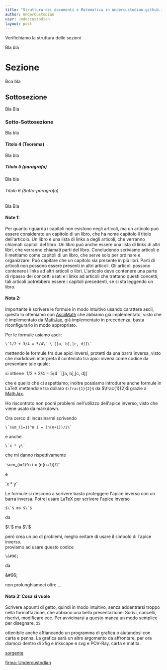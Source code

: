 ```yaml
---
title: "Struttura dei documenti e Matematica in undercustodian.github.io"
author: UnderCustodian
user: undercustodian
layout: post
---
```


Verifichiamo la struttura delle sezioni

Bla bla

# Sezione

Boa bla

## Sottosezione

Bla Bla

### Sotto-Sottosezione

Bla bla

#### Titolo 4 (Teorema)

Bla bla

##### Titolo 5 (paragrafo)

Bla bla

###### Titolo 6 (Sotto-paragrafo)

Bla Bla

#### Note 1:
Per quanto riguarda i capitoli non esistono negli articoli, ma un articolo può essere considerato un capitolo di un libro, che ha nome capitolo il titolo dell'articolo. Un libro è una lista di links a degli articoli, che verranno chiamati capitoli del libro. Un libro può anche essere una lista di links di altri libri, che verranno chiamati parti del libro. Concludendo scriviamo articoli e li mettiamo come capitoli di un libro, che serve solo per ordinare e organizzare. Può capitare che un capitolo sia presente in più libri. Parti di articoli non possono essere presenti in altri articoli. Gli articoli possono contenere i links ad altri articoli o libri. L'articolo deve contenere una parte di ripasso dei concetti usati e i links ad articoli che trattano questi concetti; tali articoli potrebbero essere i capitoli precedenti, se si sta leggendo un libro.

#### Nota 2:
Importante è scrivere le formule in modo intuitivo usando carattere ascii, questo lo otteniamo con [AsciiMath](http://asciimath.org/) che abbiamo già implementato, visto che è implementato da  [MathJax](http://mathjax.org/), già implementato in precedenza; basta riconfigurarlo in modo appropriato.

Per le formule usiamo ascii:

    \`1/2 + 3/4 = 5/4\` \`[[a, b],[c, d]]\`

mettendo le formule fra due apici inversi, protetti da una barra inversa, visto che markdown interpreta il contenuto tra apici inversi come codice da presentare tale quale;

si ottiene \`1/2 + 3/4 = 5/4\` \`[[a, b],[c, d]]\`

che è quello che ci aspettiamo; inoltre possiamo introdurre anche formule in LaTeX mettendole tra dollaro `$\frac{1}{2}$` da $\frac{1}{2}$ grazie a [MathJax](http://mathjax.org/).

Ho riscontrato non pochi problemi nell'utilizzo  dell'apice inverso, visto che viene usato da markdown.

Ora cerco di incasinarmi scrivendo

    \`sum_(i=1)^n i = (n(n+1))/2\`

e anche

    \`x * y\`

che mi danno rispettivamente

\`sum_(i=1)^n i = (n(n+1))/2\`

e

\`x * y\`


Le formule si riescono a scrivere basta proteggere l'apice inverso con un barra inversa. Potrei usare LaTeX per scrivere l'apice inverso

    $\`$ ma $\`$

da

$\`$ ma $\`$

però crea un po di problemi, meglio evitare di usare il simbolo di l`apice inverso.  
proviamo ad usare questo codice

    \&#96;

da

\&#96;

non prolunghiamoci oltre ...

#### Nota 3: Cosa si vuole
Scrivere appunti di getto, quindi in modo intuitivo, senza addentrarsi troppo nella formattazione, che abbiano una bella presentazione. Scrivi, cancelli, riscrivi, modificare ecc. Per avvicinarsi a questo manca un modo semplice per disegnare, 
<math><mn>2</mn><n0>+</mo><mn>2</mn></mnth>

ottenibile anche affiancando un programma di grafica o aiutandosi con carta e penna. La grafica sarà un altro argomento da affrontare, per ora diamoci dentro di xfig e inkscape e svg e POV-Ray, carta e matita.


[sorgente](https://github.com/undercustodian/undercustodian.github.io/blob/master/blog/_posts/2015-03-09-newsletter.md)

[firma: Undercustodian](http://undercustodian.github.io/sig/2015-03-09-newsletter.md.sig)


